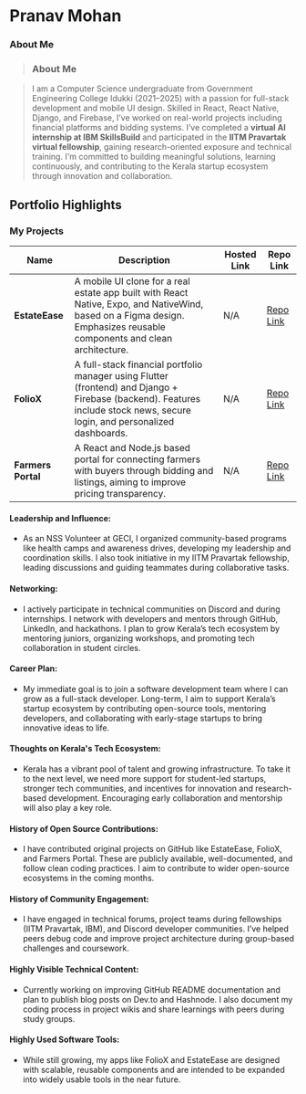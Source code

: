 # Pranav Mohan

### About Me

> ### About Me

> I am a Computer Science undergraduate from Government Engineering College Idukki (2021–2025) with a passion for full-stack development and mobile UI design. Skilled in React, React Native, Django, and Firebase, I’ve worked on real-world projects including financial platforms and bidding systems. I’ve completed a **virtual AI internship at IBM SkillsBuild** and participated in the **IITM Pravartak virtual fellowship**, gaining research-oriented exposure and technical training. I'm committed to building meaningful solutions, learning continuously, and contributing to the Kerala startup ecosystem through innovation and collaboration.


## Portfolio Highlights

### My Projects

| Name                | Description                                                               | Hosted Link                              | Repo Link                                                      |
|---------------------|---------------------------------------------------------------------------|------------------------------------------|----------------------------------------------------------------|
| **EstateEase**       | A mobile UI clone for a real estate app built with React Native, Expo, and NativeWind, based on a Figma design. Emphasizes reusable components and clean architecture. | N/A                                      | [Repo Link](https://github.com/chinzz2024/Estate-Ease)             |
| **FolioX**           | A full-stack financial portfolio manager using Flutter (frontend) and Django + Firebase (backend). Features include stock news, secure login, and personalized dashboards. | N/A                                      | [Repo Link](https://github.com/chinzz2024/FOLIOX_ORG)             |
| **Farmers Portal**   | A React and Node.js based portal for connecting farmers with buyers through bidding and listings, aiming to improve pricing transparency. | N/A                                      | [Repo Link](https://github.com/chinzz2024/Farmers_portal)         |

#### Leadership and Influence:

- As an NSS Volunteer at GECI, I organized community-based programs like health camps and awareness drives, developing my leadership and coordination skills. I also took initiative in my IITM Pravartak fellowship, leading discussions and guiding teammates during collaborative tasks.

#### Networking:

- I actively participate in technical communities on Discord and during internships. I network with developers and mentors through GitHub, LinkedIn, and hackathons. I plan to grow Kerala’s tech ecosystem by mentoring juniors, organizing workshops, and promoting tech collaboration in student circles.

#### Career Plan:

- My immediate goal is to join a software development team where I can grow as a full-stack developer. Long-term, I aim to support Kerala’s startup ecosystem by contributing open-source tools, mentoring developers, and collaborating with early-stage startups to bring innovative ideas to life.

#### Thoughts on Kerala's Tech Ecosystem:

- Kerala has a vibrant pool of talent and growing infrastructure. To take it to the next level, we need more support for student-led startups, stronger tech communities, and incentives for innovation and research-based development. Encouraging early collaboration and mentorship will also play a key role.

#### History of Open Source Contributions:

- I have contributed original projects on GitHub like EstateEase, FolioX, and Farmers Portal. These are publicly available, well-documented, and follow clean coding practices. I aim to contribute to wider open-source ecosystems in the coming months.

#### History of Community Engagement:

- I have engaged in technical forums, project teams during fellowships (IITM Pravartak, IBM), and Discord developer communities. I’ve helped peers debug code and improve project architecture during group-based challenges and coursework.

#### Highly Visible Technical Content:

- Currently working on improving GitHub README documentation and plan to publish blog posts on Dev.to and Hashnode. I also document my coding process in project wikis and share learnings with peers during study groups.

#### Highly Used Software Tools:

- While still growing, my apps like FolioX and EstateEase are designed with scalable, reusable components and are intended to be expanded into widely usable tools in the near future.
